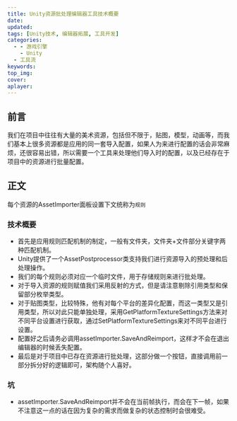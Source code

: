```yaml
---
title: Unity资源批处理编辑器工具技术概要
date:
updated:
tags: [Unity技术, 编辑器拓展, 工具开发]
categories:
  - - 游戏引擎
    - Unity
  - 工具流
keywords:
top_img:
cover:
aplayer:
---
```

<meta name="referrer" content="no-referrer" />

## 前言
我们在项目中往往有大量的美术资源，包括但不限于，贴图，模型，动画等，而我们基本上很多资源都是应用的同一套导入配置，如果人为来进行配置的话会非常麻烦，还很容易出错，所以需要一个工具来处理他们导入时的配置，以及已经存在于项目中的资源进行批量配置。
## 正文
每个资源的AssetImporter面板设置下文统称为`规则`
### 技术概要
- 首先是应用规则匹配机制的制定，一般有文件夹，文件夹+文件部分关键字两种匹配机制。
- Unity提供了一个AssetPostprocessor类支持我们进行资源导入的预处理和后处理操作。
- 我们的每个规则必须对应一个临时文件，用于存储规则来进行批处理。
- 对于导入资源的规则赋值我们采用反射的方式，但是请注意剔除引用类型和保留部分枚举类型。
- 对于贴图类型，比较特殊，他有对每个平台的差异化配置，而这一类型又是引用类型，所以对此只能单独处理，采用GetPlatformTextureSettings方法来对不同平台设置进行获取，通过SetPlatformTextureSettings来对不同平台进行设置。
- 配置好之后请务必调用assetImporter.SaveAndReimport，这样才不会在退出编辑器的时候丢失配置。
- 最后是对于项目中已存在资源进行批处理，这部分做一个按钮，直接调用前一部分拆分好的逻辑即可，架构随个人喜好。
### 坑
- assetImporter.SaveAndReimport并不会在当前帧执行，而会在下一帧，如果不注意这一点的话在因为复杂的需求而做复杂的状态控制时会很难受。
